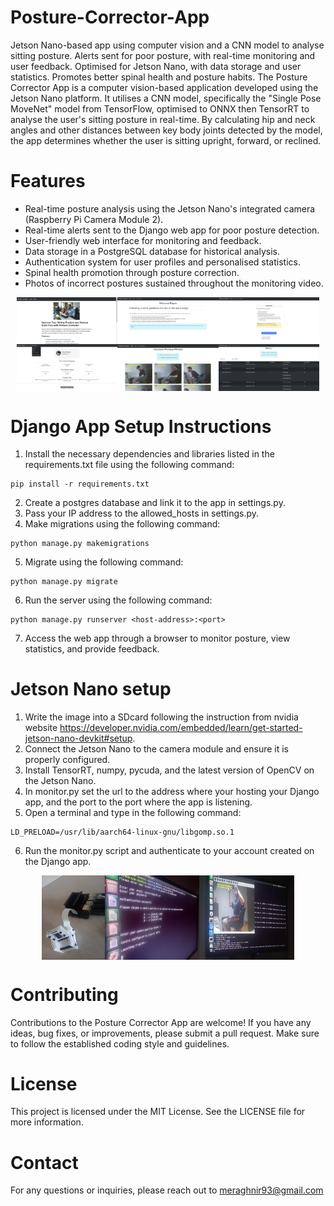 # Posture-Corrector-App
Jetson Nano-based app using computer vision and a CNN model to analyse sitting posture. Alerts sent for poor posture, with real-time monitoring and user feedback. Optimised for Jetson Nano, with data storage and user statistics. Promotes better spinal health and posture habits.
The Posture Corrector App is a computer vision-based application developed using the Jetson Nano platform. It utilises a CNN model, specifically the "Single Pose MoveNet" model from TensorFlow, optimised to ONNX then TensorRT to analyse the user's sitting posture in real-time. By calculating hip and neck angles and other distances between key body joints detected by the model, the app determines whether the user is sitting upright, forward, or reclined.

# Features
- Real-time posture analysis using the Jetson Nano's integrated camera (Raspberry Pi Camera Module 2).
- Real-time alerts sent to the Django web app for poor posture detection.
- User-friendly web interface for monitoring and feedback.
- Data storage in a PostgreSQL database for historical analysis.
- Authentication system for user profiles and personalised statistics.
- Spinal health promotion through posture correction.
- Photos of incorrect postures sustained throughout the monitoring video.

<div style="display: flex; justify-content: center;">
  <img src="https://github.com/R40835/posture-corrector-app/blob/main/assets/welcome.PNG?raw=true" style="width: 32%;">
  <img src="https://github.com/R40835/posture-corrector-app/blob/main/assets/home.PNG?raw=true" style="width: 32%;">
  <img src="https://github.com/R40835/posture-corrector-app/blob/main/assets/monitoring.PNG?raw=true" style="width: 32%;">

</div>
<div style="display: flex; justify-content: center;">
  <img src="https://github.com/R40835/Posture-Corrector-App/blob/main/assets/dashboard.png?raw=true" style="width: 32%;">
  <img src="https://github.com/R40835/posture-corrector-app/blob/main/assets/detections.PNG?raw=true" style="width: 32%;">
  <img src="https://github.com/R40835/posture-corrector-app/blob/main/assets/history.PNG?raw=true" style="width: 32%;">

</div>
<div style="display: flex; justify-content: center;">
</div>

# Django App Setup Instructions
1. Install the necessary dependencies and libraries listed in the requirements.txt file using the following command:
```
pip install -r requirements.txt
```
2. Create a postgres database and link it to the app in settings.py.
3. Pass your IP address to the allowed_hosts in settings.py.
4. Make migrations using the following command: 
```
python manage.py makemigrations
```
5. Migrate using the following command: 
```
python manage.py migrate
```
6. Run the server using the following command: 
```
python manage.py runserver <host-address>:<port>
```
7. Access the web app through a browser to monitor posture, view statistics, and provide feedback.
  
# Jetson Nano setup
1. Write the image into a SDcard following the instruction from nvidia website https://developer.nvidia.com/embedded/learn/get-started-jetson-nano-devkit#setup.
2. Connect the Jetson Nano to the camera module and ensure it is properly configured.
3. Install TensorRT, numpy, pycuda, and the latest version of OpenCV on the Jetson Nano.
4. In monitor.py set the url to the address where your hosting your Django app, and the port to the port where the app is listening.
5. Open a terminal and type in the following command:
```
LD_PRELOAD=/usr/lib/aarch64-linux-gnu/libgomp.so.1
```
6. Run the monitor.py script and authenticate to your account created on the Django app.

<div style="display: flex; justify-content: center;"> 
    <img src="https://github.com/R40835/Posture-Corrector-App/blob/main/assets/hardware.jpg?raw=true" style="width: 20%;" />
    <img src="https://github.com/R40835/posture-corrector-app/blob/main/assets/startingprogram.jpg?raw=true" style="width: 30%;" />
    <img src="https://github.com/R40835/posture-corrector-app/blob/main/assets/programatrun.jpg?raw=true" style="width: 30%;" />

</div>

# Contributing
Contributions to the Posture Corrector App are welcome! If you have any ideas, bug fixes, or improvements, please submit a pull request. Make sure to follow the established coding style and guidelines.

# License
This project is licensed under the MIT License. See the LICENSE file for more information.

# Contact
For any questions or inquiries, please reach out to meraghnir93@gmail.com


